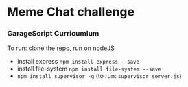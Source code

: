 # Meme Chat challenge

### GarageScript Curricumlum

To run: clone the repo, run on nodeJS
* install express `npm install express --save`
* install file-system `npm install file-system --save`
* `npm install supervisor -g` (to run: `supervisor server.js`)
